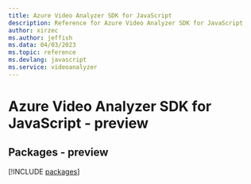 ```yaml
---
title: Azure Video Analyzer SDK for JavaScript
description: Reference for Azure Video Analyzer SDK for JavaScript
author: xirzec
ms.author: jeffish
ms.data: 04/03/2023
ms.topic: reference
ms.devlang: javascript
ms.service: videoanalyzer
---
```

# Azure Video Analyzer SDK for JavaScript - preview
## Packages - preview
[!INCLUDE [packages](video-analyzer-index.md)]